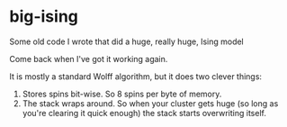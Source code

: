 # big-ising

Some old code I wrote that did a huge, really huge, Ising model

Come back when I've got it working again.

It is mostly a standard Wolff algorithm, but it does two clever things:

1. Stores spins bit-wise. So 8 spins per byte of memory.
2. The stack wraps around. So when your cluster gets huge (so long as you're clearing it quick enough) the stack starts overwriting itself.

